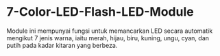 # 7-Color-LED-Flash-LED-Module
Module ini mempunyai fungsi untuk memancarkan LED secara automatik mengikut 7 jenis warna, iaitu merah, hijau, biru, kuning, ungu, cyan, dan putih pada kadar kitaran yang berbeza. 

